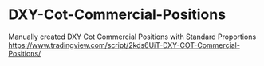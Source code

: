 # DXY-Cot-Commercial-Positions
Manually created DXY Cot Commercial Positions with Standard Proportions
https://www.tradingview.com/script/2kds6UiT-DXY-COT-Commercial-Positions/
